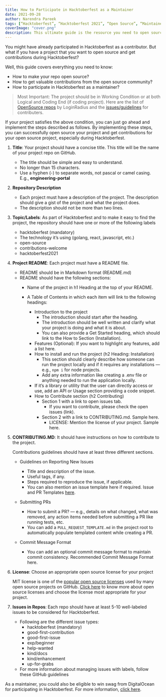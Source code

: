 ```yaml
---
title: How to Participate in Hacktoberfest as a Maintainer
date: 2021-09-28 
author: Narendra Pareek
tags: [“Hacktoberfest”, “Hacktoberfest 2021”, “Open Source”, “Maintainer”]
coverImage: "cover.png"
description: This ultimate guide is the resource you need to open source your project and participate in Hacktoberfest to get valuable contributions from the community.
---
```


You might have already participated in Hacktoberfest as a contributor. But what if you have a project that you want to open source and get contributions during Hacktoberfest?

Well, this guide covers everything you need to know: 
- How to make your repo open source?
- How to get valuable contributions from the open source community?
- How to participate in Hacktoberfest as a maintainer?

> Most Important: The project should be in Working Condition or at both Logical and Coding End (if coding project). Here are the list of [OpenSource repos](https://www.loginradius.com/open-source/) by LoginRadius and the [issues/guidelines](/hacktoberfest-2021/) for contributers.

If your project satisfies the above condition, you can just go ahead and implement the steps described as follows. By implementing these steps, you can successfully open source your project and get contributions for your open source project, especially during Hacktoberfest.

1. **Title**: Your project should have a concise title. This title will be the name of your project repo on GitHub.

    - The title should be simple and easy to understand.
    - No longer than 15 characters.
    - Use a hyphen (-) to separate words, not pascal or camel casing. E.g., **engineering-portal**

2. **Repository Description**
    - Each project must have a description of the project. The description should give a gist of the project and what the project does.
    - The description should not be more than two lines.

3. **Topic/Labels**: As part of Hacktoberfest and to make it easy to find the project, the repository should have one or more of the following labels
    - hacktoberfest (mandatory)
    - The technology it’s using (golang, react, javascript, etc.)
    - open-source 
    - contributions-welcome
    - hacktoberfest2021

4. **Project README**: Each project must have a README file.
    - README should be in Markdown format (README.md)
    - README should have the following sections:
        - Name of the project in h1 Heading at the top of your README.
        - A Table of Contents in which each item will link to the following headings:

            - Introduction to the project 
                -  The introduction should start after the heading. 
                - The introduction should be well written and clarify what your project is doing and what it is about.
                - You can also provide a Get Started heading, which should link to the How to Section (Installation).
            - Features (Optional): If you want to highlight any features, add a list here.
            - How to install and run the project (h2 Heading: Installation)
                - This section should clearly describe how someone can run the project locally and if it requires any installations — e.g., `npm i` for node projects.
                - Add any extra information like creating a .env file or anything needed to run the application locally.
            - If it’s a library or utility that the user can directly access or use, add an API or Usage section providing a code snippet.
            - How to Contribute section (h2 Contributing)	
                - Section 1 with a link to open issues tab. 
                    - If you want to contribute, please check the open issues (link).
                - Section 2 with a link to CONTRIBUTING.md. Sample here.
                    - LICENSE: Mention the license of your project. Sample here.

5. **CONTRIBUTING.MD**: It should have instructions on how to contribute to the project.

    Contributions guidelines should have at least three different sections.

    - Guidelines on Reporting New Issues
        - Title and description of the issue.
        - Useful tags, if any.
        - Steps required to reproduce the issue, if applicable.
        - You can also mention an issue template here if required. Issue and PR Templates [here](https://docs.github.com/en/communities/using-templates-to-encourage-useful-issues-and-pull-requests/about-issue-and-pull-request-templates).

    - Submitting PRs
        - How to submit a PR? — e.g., details on what changed, what was removed, any action items needed before submitting a PR like running tests, etc.
        - You can add a `PULL_REQUEST_TEMPLATE.md` in the project root to automatically populate templated content while creating a PR.
    - Commit Message Format
        - You can add an optional commit message format to maintain commit consistency. Recommended Commit Message Format here.

6. **License**: Choose an appropriate open source license for your project

    MIT license is one of the [popular open source licenses](https://opensource.org/licenses) used by many open source projects on GitHub. [Click here](https://opensource.org/licenses) to know more about open source licenses and choose the license most appropriate for your project.


7. **Issues in Repos**: Each repo should have at least 5-10 well-labeled issues to be considered for Hacktoberfest.
    - Following are the different issue types:
        - hacktoberfest (mandatory)
        - good-first-contribution
        - good-first-issue
        - exp/beginner
        - help-wanted
        - kind/docs
        - kind/enhancement
        - up-for-grabs
    - For more information about managing issues with labels, follow these GitHub guidelines

As a maintainer, you could also be eligible to win swag from DigitalOcean for participating in Hacktoberfest. For more information, [click here](https://hacktoberfest.digitalocean.com/resources/maintainers).